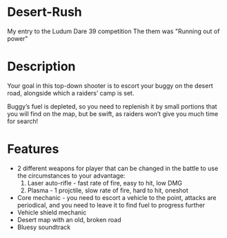 # Desert-Rush
My entry to the Ludum Dare 39 competition 
The them was "Running out of power"

# Description
Your goal in this top-down shooter is to escort your buggy on the desert road, alongside which a raiders’ camp is set.

Buggy’s fuel is depleted, so you need to replenish it by small portions that you will find on the map, but be swift, as raiders won’t give you much time for search!

# Features
+ 2 different weapons for player that can be changed in the battle to use the circumstances to your advantage:
  1. Laser auto-rifle - fast rate of fire, easy to hit, low DMG
  2. Plasma - 1 projctile, slow rate of fire, hard to hit, oneshot
+ Core mechanic - you need to escort a vehicle to the point, attacks are periodical, and you need to leave it to find fuel to progress further
+ Vehicle shield mechanic
+ Desert map with an old, broken road
+ Bluesy soundtrack 
